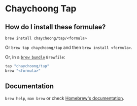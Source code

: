 # Chaychoong Tap

## How do I install these formulae?

`brew install chaychoong/tap/<formula>`

Or `brew tap chaychoong/tap` and then `brew install <formula>`.

Or, in a [`brew bundle`](https://github.com/Homebrew/homebrew-bundle) `Brewfile`:

```ruby
tap "chaychoong/tap"
brew "<formula>"
```

## Documentation

`brew help`, `man brew` or check [Homebrew's documentation](https://docs.brew.sh).
